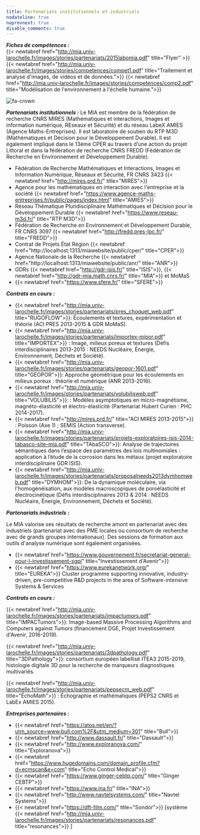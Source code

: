 ```yaml
---
title: Partenariats institutionnels et industriels
nodateline: true
noprevnext: true
disable_comments: true
---
```


***Fiches de compétences :***  
{{< newtabref  href="http://mia.univ-larochelle.fr/images/stories/partenariats/2015labomia.pdf" title="Flyer" >}}  
{{< newtabref  href="http://mia.univ-larochelle.fr/images/stories/competences/compet1.pdf" title="Traitement et analyse d'images, de vidéos et de données.">}}
{{< newtabref  href="http://mia.univ-larochelle.fr/images/stories/competences/comp2.pdf" title="Modélisation de l'environnement à l'échelle humaine.">}}

![fa-crown](/images/bpifrance.PNG)

***Partenariats institutionnels :***
Le MIA est membre de la fédération de recherche CNRS MIRES (Mathématiques et interactions, Images et information numérique, REseaux et Sécurité) et du réseau LabeX AMIES (Agence Maths-Entreprises). Il est laboratoire de soutien du RTP M3D (Mathématiques et Décision pour le Développement Durable). Il est également impliqué dans le 13ème CPER au travers d’une action du projet Littoral et dans la fédération de recherche CNRS FREDD (Fédération de Recherche en Environnement et Développement Durable).

- Fédération de Recherche Mathématiques et Interactions, Images et Information Numérique, Réseaux et Sécurité, FR CNRS 3423 {{< newtabref  href="http://mires.prd.fr/" title="MIRES">}}
- Agence pour les mathématiques en interaction avec l'entreprise et la société {{< newtabref  href="https://www.agence-maths-entreprises.fr/public/pages/index.html" title="AMIES">}}  
- Réseau Thématique Pluridisciplinaire Mathématiques et Décision pour le Développement Durable {{< newtabref  href="https://www.reseau-m3d.fr/" title="RTP M3D">}}    
- Fédération de Recherche en Environnement et Développement Durable, FR CNRS 3097 {{< newtabref  href="http://fredd.pres-lpc.fr/" title="FREDD">}}
- Contrat de Projets État Région {{< newtabref  href="http://localhost:1313/miawebsite/public/cper/" title="CPER">}}
- Agence Nationale de la Recherche {{< newtabref  href="http://localhost:1313/miawebsite/public/anr/" title="ANR">}}
- GDRs {{< newtabref  href="http://gdr-isis.fr/" title="ISIS">}}, {{< newtabref  href="http://gdr-mia.math.cnrs.fr/" title="MIA">}} et MoMaS
- {{< newtabref  href="https://www.sfere.fr/" title="SFERE">}}

***Contrats en cours :***

- {{< newtabref  href="http://mia.univ-larochelle.fr/images/stories/partenariats/pres_choquet_web.pdf" title="RUGOFLOW">}}: Écoulements et textures, expérimentation et théorie (ACI PRES 2013-2015 & GDR MoMaS).
- {{< newtabref  href="http://mia.univ-larochelle.fr/images/stories/partenariats/importex-mipor.pdf" title="IMPORTEX">}} : Image, milieux poreux et textures (Défis interdisciplinaires 2013-2015 : NEEDS Nucléaire, Énergie, Environnement, Déchets et Société).
- {{< newtabref  href="http://mia.univ-larochelle.fr/images/stories/partenariats/geopor-1601.pdf" title="GEOPOR">}}: Approche géométrique pour les écoulements en milieux poreux : théorie et numérique (ANR 2013-2016).
- {{< newtabref  href="http://mia.univ-larochelle.fr/images/stories/partenariats/volubilisweb.pdf" title="VOLUBILIS">}}: : Modèles asymptotiques en micro-magnétisme, magnéto-élasticité et électro-élasticité (Partenariat Hubert Curien : PHC 2014-2017).
- {{< newtabref  href="http://mires.prd.fr/" title="ACI MIRES 2013-2015">}} : Poisson (Axe 1) ; SEMIS (Action transverse).
- {{< newtabref  href="http://mia.univ-larochelle.fr/images/stories/partenariats/projets-exploratoires-isis-2014-tabasco-site-mia.pdf" title="TAbaSCO">}}: Analyse de trajectoires sémantiques dans l’espace des paramètres des lois multinomiales : application à l’étude de la corrosion dans les métaux (projet exploratoire interdisciplinaire GDR ISIS).
- {{< newtabref  href="http://mia.univ-larochelle.fr/images/stories/partenariats/proposalneeds2013dymhomweb.pdf" title="DYMHOM">}}: De la dynamique moléculaire, via l'homogénéisation, aux modèles macroscopiques de poroélasticité et électrocinétique (Défis interdisciplinaires 2013 & 2014 : NEEDS Nucléaire, Énergie, Environnement, Déchets et Société).

***Partenariats industriels :***

Le MIA valorise ses résultats de recherche amont en partenariat avec des industriels (partenariat avec des PME locales ou consortium de recherche avec de grands groupes internationaux). Des sessions de formation aux outils d'analyse numérique sont également organisées.

- {{< newtabref  href="https://www.gouvernement.fr/secretariat-general-pour-l-investissement-sgpi" title="Investissement d'Avenir">}}
- {{< newtabref  href="https://www.eurekanetwork.org/" title="EUREKA">}}  Cluster programme supporting innovative, industry-driven, pre-competitive R&D projects in the area of Software-intensive Systems & Services

***Contrats en cours :***

{{< newtabref  href="http://mia.univ-larochelle.fr/images/stories/partenariats/impactumors.pdf" title="IMPACTumors">}}: Image-based Massive Processing Algorithms and Computers against Tumors (financement DGE, Projet Investissement d'Avenir, 2016-2019).

{{< newtabref  href="http://mia.univ-larochelle.fr/images/stories/partenariats/3dpathology.pdf" title="3DPathology">}}: consortium européen labellisé ITEA3 2015-2019, histologie digitale 3D pour la recherche de marqueurs diagnostiques multivariés.

{{< newtabref  href="http://mia.univ-larochelle.fr/images/stories/partenariats/pepsecm_web.pdf" title="ÉchoMath">}} : Échographie et mathématiques (PEPS2 CNRS et LabEx AMIES 2015).

***Entreprises partenaires :***
- {{< newtabref  href="https://atos.net/en/?utm_source=www.bull.com%2F&utm_medium=301" title="Bull">}}
- {{< newtabref  href="http://www.dassault.fr/" title="Dassault">}}
- {{< newtabref  href="http://www.exploranova.com/" title="Exploranova">}}
- {{< newtabref  href="https://www.hugedomains.com/domain_profile.cfm?d=ecmscan&e=com" title="Echo Control Medical">}}
- {{< newtabref  href="https://www.ginger-cebtp.com/" title="Ginger CEBTP">}}
- {{< newtabref  href="https://www.ina.fr/" title="INA">}}
- {{< newtabref  href="http://www.navtelsystems.com/" title="Navtel Systems">}}
- {{< newtabref  href="https://dft-film.com/" title="Sondor">}}  [système {{< newtabref  href="http://mia.univ-larochelle.fr/images/stories/partenariats/resonances.pdf" title="resonances">}} ]
